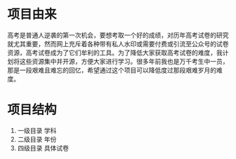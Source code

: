 # 项目由来
  高考是普通人逆袭的第一次机会，要想考取一个好的成绩，对历年高考试卷的研究就尤其重要，然而网上充斥着各种带有私人水印或需要付费或引流至公众号的试卷资源，高考试卷成为了它们牟利的工具。为了降低大家获取高考试卷的难度，我计划将这些资源集中并开源，方便大家进行学习。很多年前我也是万千考生中一员，那是一段艰难且难忘的回忆，希望通过这个项目可以降低度过那段艰难岁月的难度。

# 项目结构
  1. 一级目录 学科
  2. 二级目录 年份
  3. 四级目录 具体试卷
